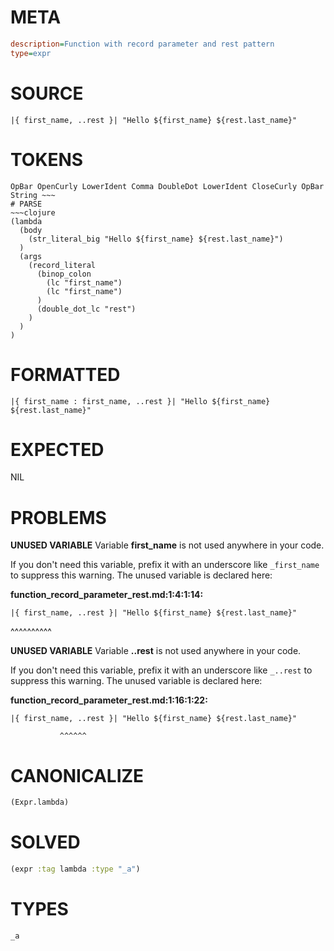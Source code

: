# META
~~~ini
description=Function with record parameter and rest pattern
type=expr
~~~
# SOURCE
~~~roc
|{ first_name, ..rest }| "Hello ${first_name} ${rest.last_name}"
~~~
# TOKENS
~~~text
OpBar OpenCurly LowerIdent Comma DoubleDot LowerIdent CloseCurly OpBar String ~~~
# PARSE
~~~clojure
(lambda
  (body
    (str_literal_big "Hello ${first_name} ${rest.last_name}")
  )
  (args
    (record_literal
      (binop_colon
        (lc "first_name")
        (lc "first_name")
      )
      (double_dot_lc "rest")
    )
  )
)
~~~
# FORMATTED
~~~roc
|{ first_name : first_name, ..rest }| "Hello ${first_name} ${rest.last_name}"
~~~
# EXPECTED
NIL
# PROBLEMS
**UNUSED VARIABLE**
Variable **first_name** is not used anywhere in your code.

If you don't need this variable, prefix it with an underscore like `_first_name` to suppress this warning.
The unused variable is declared here:

**function_record_parameter_rest.md:1:4:1:14:**
```roc
|{ first_name, ..rest }| "Hello ${first_name} ${rest.last_name}"
```
   ^^^^^^^^^^


**UNUSED VARIABLE**
Variable **..rest** is not used anywhere in your code.

If you don't need this variable, prefix it with an underscore like `_..rest` to suppress this warning.
The unused variable is declared here:

**function_record_parameter_rest.md:1:16:1:22:**
```roc
|{ first_name, ..rest }| "Hello ${first_name} ${rest.last_name}"
```
               ^^^^^^


# CANONICALIZE
~~~clojure
(Expr.lambda)
~~~
# SOLVED
~~~clojure
(expr :tag lambda :type "_a")
~~~
# TYPES
~~~roc
_a
~~~
